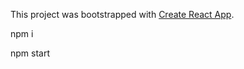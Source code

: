 This project was bootstrapped with [Create React App](https://github.com/facebookincubator/create-react-app).

npm i

npm start